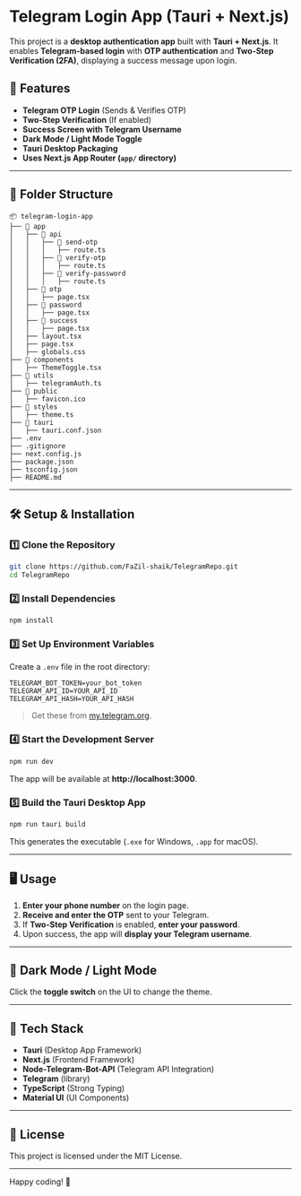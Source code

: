 # Telegram Login App (Tauri + Next.js)

This project is a **desktop authentication app** built with **Tauri + Next.js**. It enables **Telegram-based login** with **OTP authentication** and **Two-Step Verification (2FA)**, displaying a success message upon login.

## 🚀 Features
- **Telegram OTP Login** (Sends & Verifies OTP)
- **Two-Step Verification** (If enabled)
- **Success Screen with Telegram Username**
- **Dark Mode / Light Mode Toggle**
- **Tauri Desktop Packaging**
- **Uses Next.js App Router (`app/` directory)**

---

## 📂 Folder Structure
```
📦 telegram-login-app
├── 📂 app
│   ├── 📂 api
│   │   ├── 📂 send-otp
│   │   │   ├── route.ts
│   │   ├── 📂 verify-otp
│   │   │   ├── route.ts
│   │   ├── 📂 verify-password
│   │   │   ├── route.ts
│   ├── 📂 otp
│   │   ├── page.tsx
│   ├── 📂 password
│   │   ├── page.tsx
│   ├── 📂 success
│   │   ├── page.tsx
│   ├── layout.tsx
│   ├── page.tsx
│   ├── globals.css
├── 📂 components
│   ├── ThemeToggle.tsx
├── 📂 utils
│   ├── telegramAuth.ts
├── 📂 public
│   ├── favicon.ico
├── 📂 styles
│   ├── theme.ts
├── 📂 tauri
│   ├── tauri.conf.json
├── .env
├── .gitignore
├── next.config.js
├── package.json
├── tsconfig.json
├── README.md
```

---

## 🛠️ Setup & Installation

### 1️⃣ Clone the Repository
```sh
git clone https://github.com/FaZil-shaik/TelegramRepo.git
cd TelegramRepo
```

### 2️⃣ Install Dependencies
```sh
npm install
```

### 3️⃣ Set Up Environment Variables
Create a `.env` file in the root directory:
```
TELEGRAM_BOT_TOKEN=your_bot_token
TELEGRAM_API_ID=YOUR_API_ID
TELEGRAM_API_HASH=YOUR_API_HASH
```
> Get these from [my.telegram.org](https://my.telegram.org/).

### 4️⃣ Start the Development Server
```sh
npm run dev
```
The app will be available at **http://localhost:3000**.

### 5️⃣ Build the Tauri Desktop App
```sh
npm run tauri build
```
This generates the executable (`.exe` for Windows, `.app` for macOS).

---

## 🖥️ Usage
1. **Enter your phone number** on the login page.
2. **Receive and enter the OTP** sent to your Telegram.
3. If **Two-Step Verification** is enabled, **enter your password**.
4. Upon success, the app will **display your Telegram username**.

---

## 🌙 Dark Mode / Light Mode
Click the **toggle switch** on the UI to change the theme.

---

## 🔧 Tech Stack
- **Tauri** (Desktop App Framework)
- **Next.js** (Frontend Framework)
- **Node-Telegram-Bot-API** (Telegram API Integration)
- **Telegram** (library)
- **TypeScript** (Strong Typing)
- **Material UI** (UI Components)

---

## 📝 License
This project is licensed under the MIT License.

---

Happy coding! 🚀

